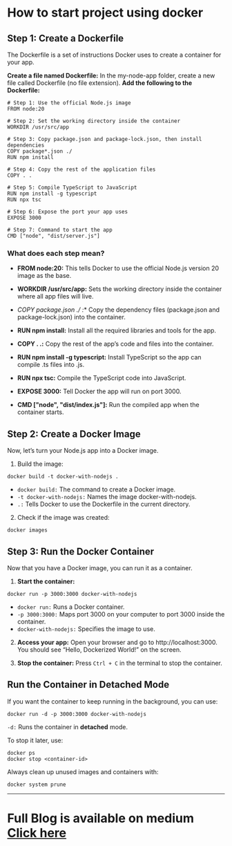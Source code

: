 # How to start project using docker

## Step 1: Create a Dockerfile
The Dockerfile is a set of instructions Docker uses to create a container for your app.

**Create a file named Dockerfile:** In the my-node-app folder, create a new file called Dockerfile (no file extension).
**Add the following to the Dockerfile:**

```
# Step 1: Use the official Node.js image
FROM node:20

# Step 2: Set the working directory inside the container
WORKDIR /usr/src/app

# Step 3: Copy package.json and package-lock.json, then install dependencies
COPY package*.json ./
RUN npm install

# Step 4: Copy the rest of the application files
COPY . .

# Step 5: Compile TypeScript to JavaScript
RUN npm install -g typescript
RUN npx tsc

# Step 6: Expose the port your app uses
EXPOSE 3000

# Step 7: Command to start the app
CMD ["node", "dist/server.js"]
```


### What does each step mean?

- **FROM node:20:** This tells Docker to use the official Node.js version 20 image as the base.

- **WORKDIR /usr/src/app:** Sets the working directory inside the container where all app files will live.

- **COPY package*.json ./ :** Copy the dependency files (package.json and package-lock.json) into the container.

- **RUN npm install:** Install all the required libraries and tools for the app.

- **COPY . .:** Copy the rest of the app’s code and files into the container.

- **RUN npm install -g typescript:** Install TypeScript so the app can compile .ts files into .js.

- **RUN npx tsc:** Compile the TypeScript code into JavaScript.

- **EXPOSE 3000:** Tell Docker the app will run on port 3000.

- **CMD ["node", "dist/index.js"]:** Run the compiled app when the container starts.


## Step 2: Create a Docker Image
Now, let’s turn your Node.js app into a Docker image.

1. Build the image:
```
docker build -t docker-with-nodejs .
```
- `docker build:` The command to create a Docker image.
- `-t docker-with-nodejs:` Names the image docker-with-nodejs.
- `.:` Tells Docker to use the Dockerfile in the current directory.

2. Check if the image was created:

```
docker images
```


## Step 3: Run the Docker Container
Now that you have a Docker image, you can run it as a container.

1. **Start the container:**
```
docker run -p 3000:3000 docker-with-nodejs
```

- `docker run:` Runs a Docker container.
- `-p 3000:3000:` Maps port 3000 on your computer to port 3000 inside the container.
- `docker-with-nodejs:` Specifies the image to use.

2. **Access your app:** Open your browser and go to http://localhost:3000. You should see “Hello, Dockerized World!” on the screen.

3. **Stop the container:** Press `Ctrl + C` in the terminal to stop the container.

## Run the Container in Detached Mode
If you want the container to keep running in the background, you can use:

```
docker run -d -p 3000:3000 docker-with-nodejs
```
`-d:` Runs the container in **detached** mode.

To stop it later, use:
```
docker ps
docker stop <container-id>
```

Always clean up unused images and containers with:
```
docker system prune
```

----

# Full Blog is available on medium [**Click here**](https://medium.com/@saikirand/how-to-install-docker-and-run-a-node-js-project-a-step-by-step-guide-99ca8a2444a4)